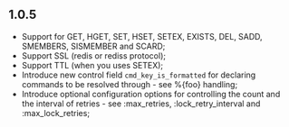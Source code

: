## 1.0.5
 - Support for GET, HGET, SET, HSET, SETEX, EXISTS, DEL, SADD, SMEMBERS, SISMEMBER and SCARD;
 - Support SSL (redis or rediss protocol);
 - Support TTL (when you uses SETEX);
 - Introduce new control field `cmd_key_is_formatted` for declaring commands
   to be resolved through - see %{foo} handling;
 - Introduce optional configuration options for controlling the count and
   the interval of retries - see :max_retries, :lock_retry_interval and
   :max_lock_retries;
